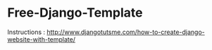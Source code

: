 # Free-Django-Template
Instructions :
http://www.djangotutsme.com/how-to-create-django-website-with-template/
